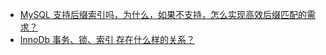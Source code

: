 

* [MySQL 支持后缀索引吗，为什么，如果不支持，怎么实现高效后缀匹配的需求？]()
* [InnoDb 事务、锁、索引 存在什么样的关系？](database/transaction-index-lock.md)